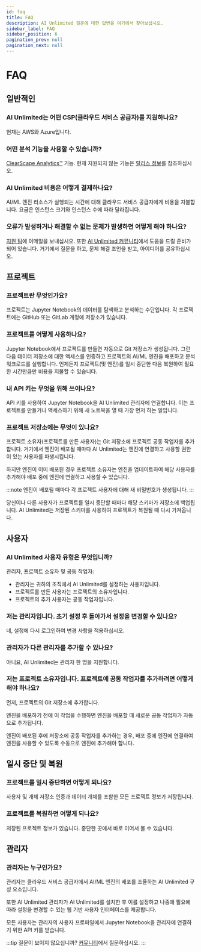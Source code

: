 ```yaml
---
id: faq
title: FAQ
description: AI Unlimited 질문에 대한 답변을 여기에서 찾아보십시오.
sidebar_label: FAQ
sidebar_position: 6
pagination_prev: null
pagination_next: null
---
```


# FAQ


## 일반적인

### AI Unlimited는 어떤 CSP(클라우드 서비스 공급자)를 지원하나요?
현재는 AWS와 Azure입니다.

### 어떤 분석 기능을 사용할 수 있습니까?
[ClearScape Analytics™](https://docs.teradata.com/access/sources/dita/topic?dita:mapPath=phg1621910019905.ditamap&dita:ditavalPath=pny1626732985837.ditaval&dita:topicPath=gma1702668333653.dita) 기능. 현재 지원되지 않는 기능은 [릴리스 정보](./whats-new/release-notes.md)를 참조하십시오.

### AI Unlimited 비용은 어떻게 결제하나요?
AI/ML 엔진 리소스가 실행되는 시간에 대해 클라우드 서비스 공급자에게 비용을 지불합니다. 요금은 인스턴스 크기와 인스턴스 수에 따라 달라집니다.

### 오류가 발생하거나 해결할 수 없는 문제가 발생하면 어떻게 해야 하나요?
<a href="mailto:aiunlimited.support@Teradata.com">지원 팀</a>에 이메일을 보내십시오. 또한 [AI Unlimited 커뮤니티](https://support.teradata.com/community?id=community_forum&sys_id=b0aba91597c329d0e6d2bd8c1253affa)에서 도움을 드릴 준비가 되어 있습니다. 거기에서 질문을 하고, 문제 해결 조언을 받고, 아이디어를 공유하십시오.


## 프로젝트

### 프로젝트란 무엇인가요?
프로젝트는 Jupyter Notebook의 데이터를 탐색하고 분석하는 수단입니다. 각 프로젝트에는 GitHub 또는 GitLab 계정에 저장소가 있습니다.

### 프로젝트를 어떻게 사용하나요?
Jupyter Notebook에서 프로젝트를 만들면 자동으로 Git 저장소가 생성됩니다. 그런 다음 데이터 저장소에 대한 액세스를 인증하고 프로젝트의 AI/ML 엔진을 배포하고 분석 워크로드를 실행합니다. 언제든지 프로젝트(및 엔진)를 일시 중단한 다음 복원하여 필요한 시간만큼만 비용을 지불할 수 있습니다.

### 내 API 키는 무엇을 위해 쓰이나요?
API 키를 사용하여 Jupyter Notebook을 AI Unlimited 관리자에 연결합니다. 이는 프로젝트를 만들거나 액세스하기 위해 새 노트북을 열 때 가장 먼저 하는 일입니다.

### 프로젝트 저장소에는 무엇이 있나요?
프로젝트 소유자(프로젝트를 만든 사용자)는 Git 저장소에 프로젝트 공동 작업자를 추가합니다. 거기에서 엔진이 배포될 때마다 AI Unlimited는 엔진에 연결하고 사용할 권한이 있는 사용자를 파생시킵니다. 

하지만 엔진이 이미 배포된 경우 프로젝트 소유자는 엔진을 업데이트하여 해당 사용자를 추가해야 배포 중에 엔진에 연결하고 사용할 수 있습니다.

:::note
엔진이 배포될 때마다 각 프로젝트 사용자에 대해 새 비밀번호가 생성됩니다.
:::

당신이나 다른 사용자가 프로젝트를 일시 중단할 때마다 해당 스키마가 저장소에 백업됩니다. AI Unlimited는 저장된 스키마를 사용하여 프로젝트가 복원될 때 다시 가져옵니다.


## 사용자

### AI Unlimited 사용자 유형은 무엇입니까?
관리자, 프로젝트 소유자 및 공동 작업자:
- 관리자는 귀하의 조직에서 AI Unlimited를 설정하는 사용자입니다. 
- 프로젝트를 만든 사용자는 프로젝트의 소유자입니다. 
- 프로젝트의 추가 사용자는 공동 작업자입니다.

### 저는 관리자입니다. 초기 설정 후 돌아가서 설정을 변경할 수 있나요?
네, 설정에 다시 로그인하여 변경 사항을 적용하십시오.


### 관리자가 다른 관리자를 추가할 수 있나요?
아니요, AI Unlimited는 관리자 한 명을 지원합니다.

### 저는 프로젝트 소유자입니다. 프로젝트에 공동 작업자를 추가하려면 어떻게 해야 하나요?
먼저, 프로젝트의 Git 저장소에 추가합니다. 

엔진을 배포하기 전에 이 작업을 수행하면 엔진을 배포할 때 새로운 공동 작업자가 자동으로 추가됩니다. 

엔진이 배포된 후에 저장소에 공동 작업자를 추가하는 경우, 배포 중에 엔진에 연결하여 엔진을 사용할 수 있도록 수동으로 엔진에 추가해야 합니다.


## 일시 중단 및 복원 

### 프로젝트를 일시 중단하면 어떻게 되나요?
사용자 및 개체 저장소 인증과 데이터 개체를 포함한 모든 프로젝트 정보가 저장됩니다.

### 프로젝트를 복원하면 어떻게 되나요?
저장된 프로젝트 정보가 있습니다. 중단한 곳에서 바로 이어서 볼 수 있습니다.


## 관리자

### 관리자는 누구인가요?
관리자는 클라우드 서비스 공급자에서 AI/ML 엔진의 배포를 조율하는 AI Unlimited 구성 요소입니다. 

또한 AI Unlimited 관리자가 AI Unlimited를 설치한 후 이를 설정하고 나중에 필요에 따라 설정을 변경할 수 있는 웹 기반 사용자 인터페이스를 제공합니다. 

모든 사용자는 관리자의 사용자 프로파일에서 Jupyter Notebook을 관리자에 연결하기 위한 API 키를 받습니다.

:::tip
질문이 보이지 않으십니까? [커뮤니티](https://support.teradata.com/community?id=community_forum&sys_id=b0aba91597c329d0e6d2bd8c1253affa)에서 질문하십시오.
:::



